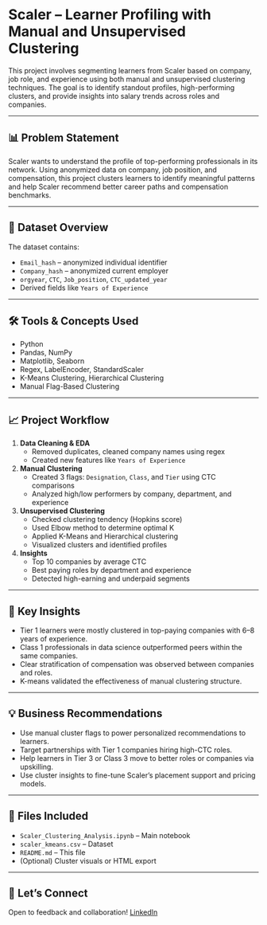 # Scaler – Learner Profiling with Manual and Unsupervised Clustering

This project involves segmenting learners from Scaler based on company, job role, and experience using both manual and unsupervised clustering techniques. The goal is to identify standout profiles, high-performing clusters, and provide insights into salary trends across roles and companies.

---

## 📊 Problem Statement

Scaler wants to understand the profile of top-performing professionals in its network. Using anonymized data on company, job position, and compensation, this project clusters learners to identify meaningful patterns and help Scaler recommend better career paths and compensation benchmarks.

---

## 📁 Dataset Overview

The dataset contains:
- `Email_hash` – anonymized individual identifier
- `Company_hash` – anonymized current employer
- `orgyear`, `CTC`, `Job_position`, `CTC_updated_year`
- Derived fields like `Years of Experience`

---

## 🛠️ Tools & Concepts Used

- Python
- Pandas, NumPy
- Matplotlib, Seaborn
- Regex, LabelEncoder, StandardScaler
- K-Means Clustering, Hierarchical Clustering
- Manual Flag-Based Clustering

---

## 📈 Project Workflow

1. **Data Cleaning & EDA**
   - Removed duplicates, cleaned company names using regex
   - Created new features like `Years of Experience`
2. **Manual Clustering**
   - Created 3 flags: `Designation`, `Class`, and `Tier` using CTC comparisons
   - Analyzed high/low performers by company, department, and experience
3. **Unsupervised Clustering**
   - Checked clustering tendency (Hopkins score)
   - Used Elbow method to determine optimal K
   - Applied K-Means and Hierarchical clustering
   - Visualized clusters and identified profiles
4. **Insights**
   - Top 10 companies by average CTC
   - Best paying roles by department and experience
   - Detected high-earning and underpaid segments

---

## 📌 Key Insights

- Tier 1 learners were mostly clustered in top-paying companies with 6–8 years of experience.
- Class 1 professionals in data science outperformed peers within the same companies.
- Clear stratification of compensation was observed between companies and roles.
- K-means validated the effectiveness of manual clustering structure.

---

## 💡 Business Recommendations

- Use manual cluster flags to power personalized recommendations to learners.
- Target partnerships with Tier 1 companies hiring high-CTC roles.
- Help learners in Tier 3 or Class 3 move to better roles or companies via upskilling.
- Use cluster insights to fine-tune Scaler’s placement support and pricing models.

---

## 📂 Files Included

- `Scaler_Clustering_Analysis.ipynb` – Main notebook
- `scaler_kmeans.csv` – Dataset
- `README.md` – This file
- (Optional) Cluster visuals or HTML export

---

## 🤝 Let’s Connect

Open to feedback and collaboration! [LinkedIn](https://www.linkedin.com/in/varshil-gandhi-08470b200/)
